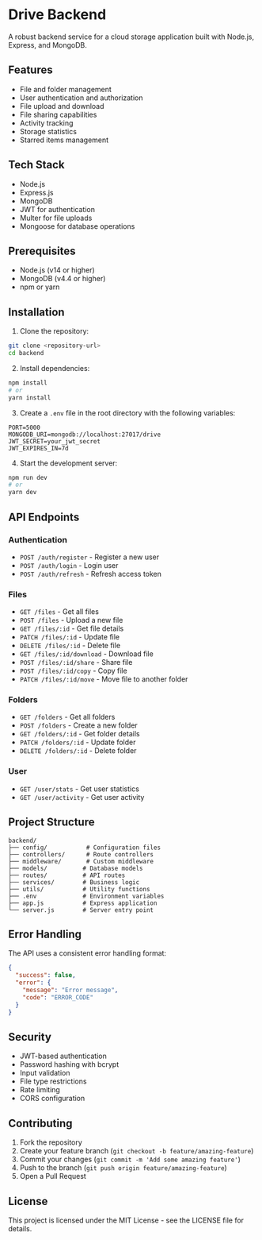# Drive Backend

A robust backend service for a cloud storage application built with Node.js, Express, and MongoDB.

## Features

- File and folder management
- User authentication and authorization
- File upload and download
- File sharing capabilities
- Activity tracking
- Storage statistics
- Starred items management

## Tech Stack

- Node.js
- Express.js
- MongoDB
- JWT for authentication
- Multer for file uploads
- Mongoose for database operations

## Prerequisites

- Node.js (v14 or higher)
- MongoDB (v4.4 or higher)
- npm or yarn

## Installation

1. Clone the repository:

```bash
git clone <repository-url>
cd backend
```

2. Install dependencies:

```bash
npm install
# or
yarn install
```

3. Create a `.env` file in the root directory with the following variables:

```env
PORT=5000
MONGODB_URI=mongodb://localhost:27017/drive
JWT_SECRET=your_jwt_secret
JWT_EXPIRES_IN=7d
```

4. Start the development server:

```bash
npm run dev
# or
yarn dev
```

## API Endpoints

### Authentication

- `POST /auth/register` - Register a new user
- `POST /auth/login` - Login user
- `POST /auth/refresh` - Refresh access token

### Files

- `GET /files` - Get all files
- `POST /files` - Upload a new file
- `GET /files/:id` - Get file details
- `PATCH /files/:id` - Update file
- `DELETE /files/:id` - Delete file
- `GET /files/:id/download` - Download file
- `POST /files/:id/share` - Share file
- `POST /files/:id/copy` - Copy file
- `PATCH /files/:id/move` - Move file to another folder

### Folders

- `GET /folders` - Get all folders
- `POST /folders` - Create a new folder
- `GET /folders/:id` - Get folder details
- `PATCH /folders/:id` - Update folder
- `DELETE /folders/:id` - Delete folder

### User

- `GET /user/stats` - Get user statistics
- `GET /user/activity` - Get user activity

## Project Structure

```
backend/
├── config/           # Configuration files
├── controllers/      # Route controllers
├── middleware/       # Custom middleware
├── models/          # Database models
├── routes/          # API routes
├── services/        # Business logic
├── utils/           # Utility functions
├── .env             # Environment variables
├── app.js           # Express application
└── server.js        # Server entry point
```

## Error Handling

The API uses a consistent error handling format:

```json
{
  "success": false,
  "error": {
    "message": "Error message",
    "code": "ERROR_CODE"
  }
}
```

## Security

- JWT-based authentication
- Password hashing with bcrypt
- Input validation
- File type restrictions
- Rate limiting
- CORS configuration

## Contributing

1. Fork the repository
2. Create your feature branch (`git checkout -b feature/amazing-feature`)
3. Commit your changes (`git commit -m 'Add some amazing feature'`)
4. Push to the branch (`git push origin feature/amazing-feature`)
5. Open a Pull Request

## License

This project is licensed under the MIT License - see the LICENSE file for details.
